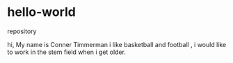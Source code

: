 # hello-world
repository


hi, My name is Conner Timmerman i like basketball and football
, i would like to work in the stem field when i get older. 
